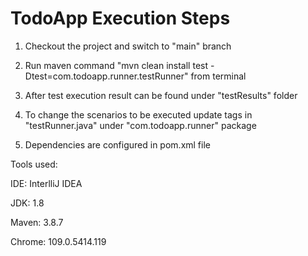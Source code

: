 # TodoApp Execution Steps

1. Checkout the project and switch to "main" branch

2. Run maven command "mvn clean install test -Dtest=com.todoapp.runner.testRunner" from terminal

3. After test execution result can be found under "testResults" folder

4. To change the scenarios to be executed update tags in "testRunner.java" under "com.todoapp.runner" package

5. Dependencies are configured in pom.xml file


Tools used:

IDE: InterlliJ IDEA

JDK: 1.8

Maven: 3.8.7

Chrome: 109.0.5414.119
